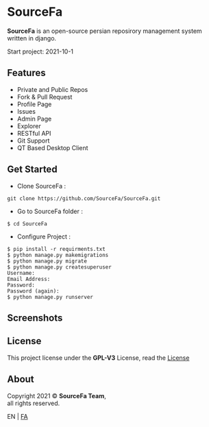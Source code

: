 # SourceFa
**SourceFa** is an open-source persian reposirory management system written in django.

Start project: 2021-10-1

## Features
- Private and Public Repos
- Fork & Pull Request
- Profile Page
- Issues
- Admin Page
- Explorer
- RESTful API
- Git Support
- QT Based Desktop Client

## Get Started
- Clone SourceFa :
```
git clone https://github.com/SourceFa/SourceFa.git
```
- Go to SourceFa folder :
```
$ cd SourceFa
```
- Configure Project :
```
$ pip install -r requirments.txt
$ python manage.py makemigrations
$ python manage.py migrate
$ python manage.py createsuperuser
Username:
Email Address:
Password:
Password (again):
$ python manage.py runserver
```

## Screenshots
<!--
![1]()
![2]()
![3]()
![4]()
-->
## License
This project license under the **GPL-V3** License, read the [License](LICENSE)

## About
Copyright 2021 &copy; **SourceFa Team**, \
all rights reserved.

EN | [FA](README-FA.md)
